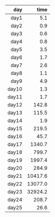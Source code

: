 |   day |    time |
|------:|---------:
| day1  |     5.1 |
| day2  |     0.9 |
| day3  |     0.6 |
| day4  |     0.8 |
| day5  |     3.5 |
| day6  |     1.7 |
| day7  |     2.6 |
| day8  |     1.1 |
| day9  |     4.9 |
| day10 |     1.3 |
| day11 |     1.7 |
| day12 |   142.8 |
| day13 |   115.5 |
| day14 |     1.9 |
| day15 |   219.5 |
| day16 |    45.7 |
| day17 |  1340.7 |
| day18 |   799.7 |
| day19 |  1997.4 |
| day20 |   284.9 |
| day21 | 10417.6 |
| day22 | 13077.0 |
| day23 | 32924.2 |
| day24 |   208.7 |
| day25 |    26.6 |

